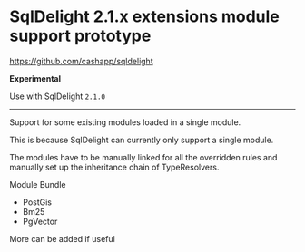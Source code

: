 # SqlDelight 2.1.x extensions module support prototype 

https://github.com/cashapp/sqldelight

**Experimental**

Use with SqlDelight `2.1.0`

---

Support for some existing modules loaded in a single module. 

This is because SqlDelight can currently only support a single module.

The modules have to be manually linked for all the overridden rules and
manually set up the inheritance chain of TypeResolvers.

Module Bundle

* PostGis
* Bm25
* PgVector

More can be added if useful
